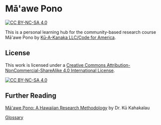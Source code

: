 # Mā'awe Pono

[![CC BY-NC-SA 4.0][cc-by-nc-sa-shield]][cc-by-nc-sa]

This is a personal learning hub for the community-based research course Mā'awe Pono by [Kū-A-Kanaka LLC/Code for America](https://discourse.codeforamerica.org/t/enroll-for-ma-awe-pono-a-course-on-indigenous-community-based-research/1370).

## License

This work is licensed under a
[Creative Commons Attribution-NonCommercial-ShareAlike 4.0 International License][cc-by-nc-sa].

[![CC BY-NC-SA 4.0][cc-by-nc-sa-image]][cc-by-nc-sa]

[cc-by-nc-sa]: http://creativecommons.org/licenses/by-nc-sa/4.0/
[cc-by-nc-sa-image]: https://licensebuttons.net/l/by-nc-sa/4.0/88x31.png
[cc-by-nc-sa-shield]: https://img.shields.io/badge/License-CC%20BY--NC--SA%204.0-lightgrey.svg

## Further Reading
[Mā'awe Pono: A Hawaiian Research Methodology](https://drive.google.com/file/d/1rgV64DQ565XpVVrDAP2Rll1e3ZzYJm5b/view?usp=sharing) by Dr. Kū Kahakalau

[Glossary](https://github.com/kryskreative/maawe-pono/blob/main/glossary.md)

